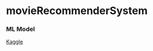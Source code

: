 # movieRecommenderSystem

### ML Model
[Kaggle](https://www.kaggle.com/code/gulamchy/movie-recommender-system)
